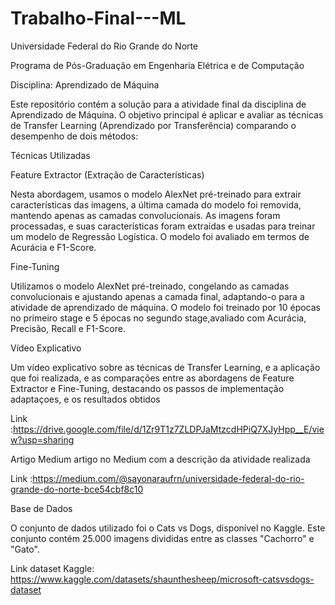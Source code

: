 # Trabalho-Final---ML

Universidade Federal do Rio Grande do Norte

Programa de Pós-Graduação em Engenharia Elétrica e de Computação

Disciplina: Aprendizado de Máquina

Este repositório contém a solução para a atividade final da disciplina de Aprendizado de Máquina. O objetivo principal é aplicar e avaliar as técnicas de Transfer Learning (Aprendizado por Transferência) comparando o desempenho de dois métodos:

Técnicas Utilizadas

Feature Extractor (Extração de Características)

Nesta abordagem, usamos o modelo AlexNet pré-treinado para extrair características das imagens, a última camada do modelo foi removida, mantendo apenas as camadas convolucionais.
As imagens foram processadas, e suas características foram extraídas e usadas para treinar um modelo de Regressão Logística. O modelo foi avaliado em termos de Acurácia e F1-Score.

Fine-Tuning

Utilizamos o modelo AlexNet pré-treinado, congelando as camadas convolucionais e ajustando apenas a camada final, adaptando-o para a atividade de aprendizado de máquina. O modelo foi treinado por 10 épocas no primeiro stage e 5 épocas no segundo stage,avaliado com Acurácia, Precisão, Recall e F1-Score.
 
 
 Vídeo Explicativo
 
 Um vídeo explicativo sobre as técnicas de Transfer Learning, e a 
 aplicação que foi realizada, e as comparações entre as abordagens de 
 Feature Extractor e Fine-Tuning, destacando os passos de implementação 
 adaptaçoes, e os resultados obtidos 
 
 Link :https://drive.google.com/file/d/1Zr9T1z7ZLDPJaMtzcdHPiQ7XJyHpp__E/view?usp=sharing

 Artigo Medium
 artigo no Medium com a descrição da atividade realizada 
 
 Link :https://medium.com/@sayonaraufrn/universidade-federal-do-rio-grande-do-norte-bce54cbf8c10

Base de Dados

O conjunto de dados utilizado foi o Cats vs Dogs, disponível no Kaggle. Este conjunto contém 25.000 imagens divididas entre as classes "Cachorro" e "Gato".

Link dataset  Kaggle: https://www.kaggle.com/datasets/shaunthesheep/microsoft-catsvsdogs-dataset


